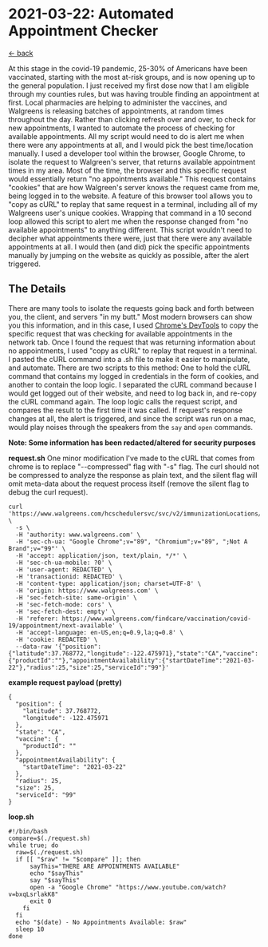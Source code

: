 # 2021-03-22: Automated Appointment Checker
[<- back](../README.md)

At this stage in the covid-19 pandemic, 25-30% of Americans have been vaccinated, starting with the most at-risk groups, and is now opening up to the general population. I just received my first dose now that I am eligible through my counties rules, but was having trouble finding an appointment at first. Local pharmacies are helping to administer the vaccines, and Walgreens is releasing batches of appointments, at random times throughout the day. Rather than clicking refresh over and over, to check for new appointments, I wanted to automate the process of checking for available appointments. All my script would need to do is alert me when there were any appointments at all, and I would pick the best time/location manually. I used a developer tool within the browser, Google Chrome, to isolate the request to Walgreen's server, that returns available appointment times in my area. Most of the time, the browser and this specific request would essentially return "no appointments available." This request contains "cookies" that are how Walgreen's server knows the request came from me, being logged in to the website. A feature of this browser tool allows you to "copy as cURL" to replay that same request in a terminal, including all of my Walgreens user's unique cookies. Wrapping that command in a 10 second loop allowed this script to alert me when the response changed from "no available appointments" to anything different. This script wouldn't need to decipher what appointments there were, just that there were any available appointments at all. I would then (and did) pick the specific appointments manually by jumping on the website as quickly as possible, after the alert triggered.

## The Details

There are many tools to isolate the requests going back and forth between you, the client, and servers "in my butt." Most modern browsers can show you this information, and in this case, I used [Chrome's DevTools](https://developers.google.com/web/tools/chrome-devtools) to copy the specific request that was checking for available appointments in the network tab. Once I found the request that was returning information about no appointments, I used "copy as cURL" to replay that request in a terminal. I pasted the cURL command into a .sh file to make it easier to manipulate, and automate. There are two scripts to this method: One to hold the cURL command that contains my logged in credentials in the form of cookies, and another to contain the loop logic. I separated the cURL command because I would get logged out of their website, and need to log back in, and re-copy the cURL command again. The loop logic calls the request script, and compares the result to the first time it was called. If request's response changes at all, the alert is triggered, and since the script was run on a mac, would play noises through the speakers from the `say` and `open` commands.

**Note: Some information has been redacted/altered for security purposes**

**request.sh**
One minor modification I've made to the cURL that comes from chrome is to replace "--compressed" flag with "-s" flag. The curl should not be compressed to analyze the response as plain text, and the silent flag will omit meta-data about the request process itself (remove the silent flag to debug the curl request).  

```
curl 'https://www.walgreens.com/hcschedulersvc/svc/v2/immunizationLocations/timeslots' \
  -s \
  -H 'authority: www.walgreens.com' \
  -H 'sec-ch-ua: "Google Chrome";v="89", "Chromium";v="89", ";Not A Brand";v="99"' \
  -H 'accept: application/json, text/plain, */*' \
  -H 'sec-ch-ua-mobile: ?0' \
  -H 'user-agent: REDACTED' \
  -H 'transactionid: REDACTED' \
  -H 'content-type: application/json; charset=UTF-8' \
  -H 'origin: https://www.walgreens.com' \
  -H 'sec-fetch-site: same-origin' \
  -H 'sec-fetch-mode: cors' \
  -H 'sec-fetch-dest: empty' \
  -H 'referer: https://www.walgreens.com/findcare/vaccination/covid-19/appointment/next-available' \
  -H 'accept-language: en-US,en;q=0.9,la;q=0.8' \
  -H 'cookie: REDACTED' \
  --data-raw '{"position":{"latitude":37.768772,"longitude":-122.475971},"state":"CA","vaccine":{"productId":""},"appointmentAvailability":{"startDateTime":"2021-03-22"},"radius":25,"size":25,"serviceId":"99"}'
```

**example request payload (pretty)**
```
{
  "position": {
    "latitude": 37.768772,
    "longitude": -122.475971
  },
  "state": "CA",
  "vaccine": {
    "productId": ""
  },
  "appointmentAvailability": {
    "startDateTime": "2021-03-22"
  },
  "radius": 25,
  "size": 25,
  "serviceId": "99"
}
```


**loop.sh**

```
#!/bin/bash
compare=$(./request.sh)
while true; do
  raw=$(./request.sh)
  if [[ "$raw" != "$compare" ]]; then
      sayThis="THERE ARE APPOINTMENTS AVAILABLE"
      echo "$sayThis"
      say "$sayThis"
      open -a "Google Chrome" "https://www.youtube.com/watch?v=bxqLsrlakK8"
      exit 0
    fi
  fi
  echo "$(date) - No Appointments Available: $raw"
  sleep 10
done
```

